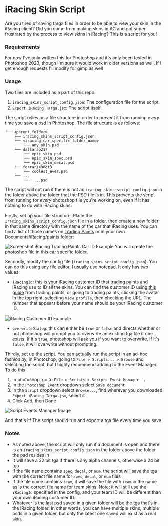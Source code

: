 # iRacing Skin Script
Are you tired of saving targa files in order to be able to view your skin in the iRacing client? Did you come from making skins in AC and got super frustrated by the process to view skins in iRacing? This is a script for you!

### Requirements
For now I've only written this for Photoshop and it's only been tested in Photoshop 2023, though I'm sure it would work in older versions as well. If I get enough requests I'll modify for gimp as well

### Usage
Two files are included as a part of this repo:
1. `iracing_skins_script_config.json`: The configuration file for the script.
2. `Export iRacing Targa.jsx`: The script itself.

The script relies on a file structure in order to prevent it from running _every_ time you save a psd in Photoshop. The file structure is as follows:
```
└── <parent_folder>
    ├── iracing_skins_script_config.json
    └── <iracing_car_specific_folder_name>
        └── any_skin.psd
    └── dallarap217
        ├── epic_skin.psd
        ├── epic_skin_spec.psd
        └── epic_skin_decal.psd
    └── ferrari488gt3
        └── coolest_ever.psd
    └── ...
        └── ....psd
```
The script will not run if there is not an `iracing_skins_script_config.json` in the folder above the folder that the PSD file is in. This prevents the script from running for _every_ photoshop file you're working on, even if it has nothing to do with iRacing skins.

Firstly, set up your file structure. Place the `iracing_skins_script_config.json` file in a folder, then create a new folder in that same directory with the name of the car that iRacing uses. You can find a list of those names on [Trading Paints](https://www.tradingpaints.com/cartemplates) or in your own Documents/iRacing/paints folder:

![Screenshot iRacing Trading Paints Car ID Example](https://github.com/ribull/iRacing-Skin-Script/assets/28760805/09f4c68a-cf1e-49c6-adfa-c222a2114d6e)
You will create the photoshop file in this car specific folder.

Secondly, modify the config file (`iracing_skins_script_config.json`). You can do this using any file editor, I usually use notepad. It only has two values:
- `iRacingId`: this is your iRacing customer ID that trading paints and iRacing use to ID all the skins. You can find the customer ID using [this guide](https://help.tradingpaints.com/kb/guide/en/how-do-i-find-my-iracing-customer-id-number-tpmha6PFJu/Steps/2458380) from trading paints, or going to trading paints, clicking the avatar in the top right, selecting `View profile`, then checking the URL. The number that appears before your name should be your iRacing customer ID.

![iRacing Customer ID Example](https://github.com/ribull/iRacing-Skin-Script/assets/28760805/5c2b25b6-d029-4e81-a858-c7504d95976f)
- `overwriteDialog`: this can either be `true` or `false` and directs whether or not photoshop will prompt you to overwrite an existing tga file if one exists. If it's `true`, photoshop will ask you if you want to overwrite. If it's `false`, it will overwrite without prompting.

Thirdly, set up the script. You can actually run the script in an ad-hoc fashion by, in Photoshop, going to `File > Scripts... > Browse` and selecting the script, but I highly recommend adding to the Event Manager. To do this
1. In photoshop, go to `File > Scripts > Scripts Event Manager...`
2. In the `Photoshop Event` dropdown select `Save document`
3. In the `Script` dropdown select `Browse...`, find wherever you downloaded `Export iRacing Targa.jsx`, select it
4. Click Add, then Done

![Script Events Manager Image](https://github.com/ribull/iRacing-Skin-Script/assets/28760805/efa834a7-951b-4d66-8235-07368a064fd8)

And that's it! The script should run and export a tga file every time you save.

### Notes
- As noted above, the script will only run if a document is open and there is an `iracing_skins_script_config.json` in the folder above the folder the psd resides in
- It will save a 32 bit tga if there is any alpha channels, otherwise a 24 bit tga
- If the file name contains `spec`, `decal`, or `num`, the script will save the tga with the correct file name for `spec`, `decal`, or `num` files
- If the file name contains `team`, it will save the file with `team` in the name as is the correct file name for team skins. Note: it will still use the `iRacingId` specified in the config, and your team ID will be different than your own iRacing customer ID.
- Whatever is the last psd saved in a given folder will be the tga that's in the iRacing folder. In other words, you can have multiple skins, multiple psds in a given folder, but only the latest one saved will exist as a real skin.
